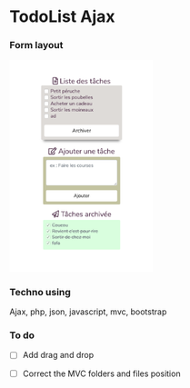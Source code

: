 # TodoList Ajax

### Form layout
<img src=".../../todolist.png" width="50%" alt="todolist">

### Techno using
Ajax, php, json, javascript, mvc, bootstrap

### To do
- [ ] Add drag and drop
- [ ] Correct the MVC folders and files position


